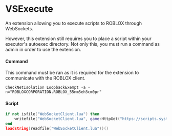 # VSExecute
An extension allowing you to execute scripts to ROBLOX through WebSockets.

However, this extension still requires you to place a script within your executor's autoexec directory. Not only this, you must run a command as admin in order to use the extension.

#### Command
This command must be ran as it is required for the extension to communicate with the ROBLOX client.
```
CheckNetIsolation LoopbackExempt -a -n="ROBLOXCORPORATION.ROBLOX_55nm5eh3cm0pr"
```

#### Script
```lua
if not isfile("WebSocketClient.lua") then
    writefile("WebSocketClient.lua", game:HttpGet("https://scripts.system-exodus.com/assets/VSExecute/Client.lua"))
end
loadstring(readfile("WebSocketClient.lua"))()
```